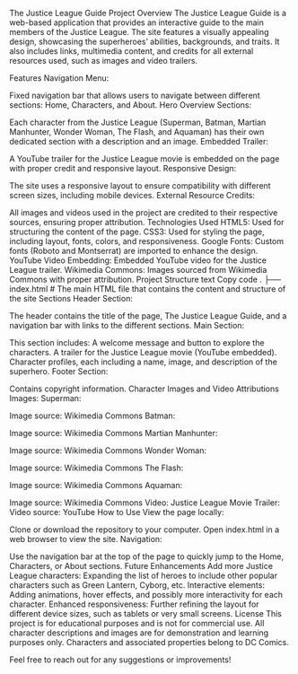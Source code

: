 The Justice League Guide
Project Overview
The Justice League Guide is a web-based application that provides an interactive guide to the main members of the Justice League. The site features a visually appealing design, showcasing the superheroes’ abilities, backgrounds, and traits. It also includes links, multimedia content, and credits for all external resources used, such as images and video trailers.

Features
Navigation Menu:

Fixed navigation bar that allows users to navigate between different sections: Home, Characters, and About.
Hero Overview Sections:

Each character from the Justice League (Superman, Batman, Martian Manhunter, Wonder Woman, The Flash, and Aquaman) has their own dedicated section with a description and an image.
Embedded Trailer:

A YouTube trailer for the Justice League movie is embedded on the page with proper credit and responsive layout.
Responsive Design:

The site uses a responsive layout to ensure compatibility with different screen sizes, including mobile devices.
External Resource Credits:

All images and videos used in the project are credited to their respective sources, ensuring proper attribution.
Technologies Used
HTML5: Used for structuring the content of the page.
CSS3: Used for styling the page, including layout, fonts, colors, and responsiveness.
Google Fonts: Custom fonts (Roboto and Montserrat) are imported to enhance the design.
YouTube Video Embedding: Embedded YouTube video for the Justice League trailer.
Wikimedia Commons: Images sourced from Wikimedia Commons with proper attribution.
Project Structure
text
Copy code
.
├── index.html  # The main HTML file that contains the content and structure of the site
Sections
Header Section:

The header contains the title of the page, The Justice League Guide, and a navigation bar with links to the different sections.
Main Section:

This section includes:
A welcome message and button to explore the characters.
A trailer for the Justice League movie (YouTube embedded).
Character profiles, each including a name, image, and description of the superhero.
Footer Section:

Contains copyright information.
Character Images and Video Attributions
Images:
Superman:

Image source: Wikimedia Commons
Batman:

Image source: Wikimedia Commons
Martian Manhunter:

Image source: Wikimedia Commons
Wonder Woman:

Image source: Wikimedia Commons
The Flash:

Image source: Wikimedia Commons
Aquaman:

Image source: Wikimedia Commons
Video:
Justice League Movie Trailer:
Video source: YouTube
How to Use
View the page locally:

Clone or download the repository to your computer.
Open index.html in a web browser to view the site.
Navigation:

Use the navigation bar at the top of the page to quickly jump to the Home, Characters, or About sections.
Future Enhancements
Add more Justice League characters: Expanding the list of heroes to include other popular characters such as Green Lantern, Cyborg, etc.
Interactive elements: Adding animations, hover effects, and possibly more interactivity for each character.
Enhanced responsiveness: Further refining the layout for different device sizes, such as tablets or very small screens.
License
This project is for educational purposes and is not for commercial use. All character descriptions and images are for demonstration and learning purposes only. Characters and associated properties belong to DC Comics.

Feel free to reach out for any suggestions or improvements!